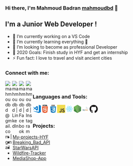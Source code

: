 ### Hi there, I'm Mahmoud Badran [mahmoudbd][website] 👋

## I'm a Junior Web Developer !
- 🔭 I’m currently working on a VS Code 
- 🌱 I’m currently learning everything 🤣
- 👯 I’m looking to become as professional Developer
- 🥅 2020 Goals: Finish study in HYF and get an internship  
- ⚡ Fun fact: I love to travel and visit ancient cities

### Connect with me:

[<img align="left" alt="mahmoudbd@gmail.com | gmail" width="22px" src="https://cdn.jsdelivr.net/npm/simple-icons@v3/icons/gmail.svg" />][gmail]
[<img align="left" alt="mahmoudbd | LinkedIn" width="22px" src="https://cdn.jsdelivr.net/npm/simple-icons@v3/icons/linkedin.svg" />][linkedin]
[<img align="left" alt="mahmoudbd | Facebook" width="22px" src="https://cdn.jsdelivr.net/npm/simple-icons@v3/icons/facebook.svg" />][facebook]
[<img align="left" alt="mahmoudbd | Instagram" width="22px" src="https://cdn.jsdelivr.net/npm/simple-icons@v3/icons/instagram.svg" />][instagram]


<br />

### Languages and Tools:

<img align="left" alt="Visual Studio Code" width="26px" src="https://raw.githubusercontent.com/github/explore/80688e429a7d4ef2fca1e82350fe8e3517d3494d/topics/visual-studio-code/visual-studio-code.png" />
<img align="left" alt="HTML5" width="26px" src="https://raw.githubusercontent.com/github/explore/80688e429a7d4ef2fca1e82350fe8e3517d3494d/topics/html/html.png" />
<img align="left" alt="CSS3" width="26px" src="https://raw.githubusercontent.com/github/explore/80688e429a7d4ef2fca1e82350fe8e3517d3494d/topics/css/css.png" />
<img align="left" alt="JavaScript" width="26px" src="https://raw.githubusercontent.com/github/explore/80688e429a7d4ef2fca1e82350fe8e3517d3494d/topics/javascript/javascript.png" />
<img align="left" alt="React" width="26px" src="https://raw.githubusercontent.com/github/explore/80688e429a7d4ef2fca1e82350fe8e3517d3494d/topics/react/react.png" />
<img align="left" alt="Node.js" width="26px" src="https://raw.githubusercontent.com/github/explore/80688e429a7d4ef2fca1e82350fe8e3517d3494d/topics/nodejs/nodejs.png" />
<img align="left" alt="MySQL" width="26px" src="https://raw.githubusercontent.com/github/explore/80688e429a7d4ef2fca1e82350fe8e3517d3494d/topics/mysql/mysql.png" />
<img align="left" alt="GitHub" width="26px" src="https://raw.githubusercontent.com/github/explore/78df643247d429f6cc873026c0622819ad797942/topics/github/github.png" />

<br />
<br />


### Projects:

- [My-projects-HYF]
- [Breaking_Bad_API]
- [StarWarsAPI]
- [Wildfire-Tracker]
- [MediaShop-App]

[website]: https://github.com/mahmoudbd
[gmail]: <mailto:mahmoudbd@gmail.com>
[instagram]: https://www.instagram.com/mahmoud___badran/
[linkedin]: https://www.linkedin.com/in/mahmoud-badran-nl/
[facebook]: https://www.facebook.com/mahmoud.badran.39

 [My-projects-HYF]: https://placessharer.web.app/
 [Breaking_Bad_API]: https://happy-morse-65cdea.netlify.app/
 [StarWarsAPI]: https://kind-jackson-9e63e0.netlify.app/
 [Wildfire-Tracker]: https://wildefiretracker.netlify.app/
 [MediaShop-App]: https://mediashopapp.herokuapp.com/
 
